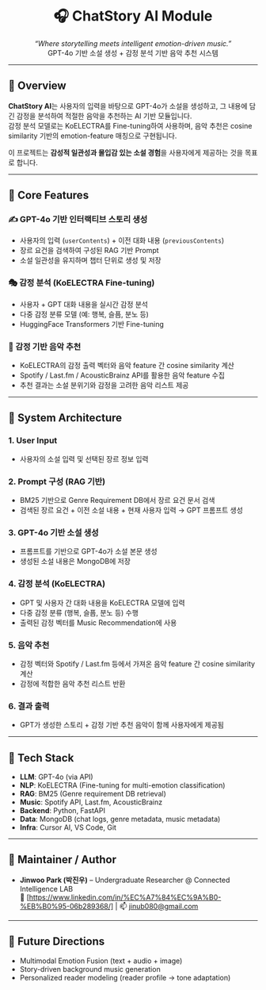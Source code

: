 <h1 align="center">🎧 ChatStory AI Module</h1>
<p align="center">
  <i>“Where storytelling meets intelligent emotion-driven music.”</i><br>
  GPT-4o 기반 소설 생성 + 감정 분석 기반 음악 추천 시스템
</p>

---

## 📌 Overview

**ChatStory AI**는 사용자의 입력을 바탕으로 GPT-4o가 소설을 생성하고, 그 내용에 담긴 감정을 분석하여 적절한 음악을 추천하는 AI 기반 모듈입니다.  
감정 분석 모델로는 KoELECTRA를 Fine-tuning하여 사용하며, 음악 추천은 cosine similarity 기반의 emotion-feature 매칭으로 구현됩니다.  

이 프로젝트는 **감성적 일관성과 몰입감 있는 소설 경험**을 사용자에게 제공하는 것을 목표로 합니다.

---

## 🧠 Core Features

### ✍️ GPT-4o 기반 인터랙티브 스토리 생성
- 사용자의 입력 (`userContents`) + 이전 대화 내용 (`previousContents`)
- 장르 요건을 검색하여 구성된 RAG 기반 Prompt
- 소설 일관성을 유지하며 챕터 단위로 생성 및 저장

### 🎭 감정 분석 (KoELECTRA Fine-tuning)
- 사용자 + GPT 대화 내용을 실시간 감정 분석
- 다중 감정 분류 모델 (예: 행복, 슬픔, 분노 등)
- HuggingFace Transformers 기반 Fine-tuning

### 🎵 감정 기반 음악 추천
- KoELECTRA의 감정 출력 벡터와 음악 feature 간 cosine similarity 계산
- Spotify / Last.fm / AcousticBrainz API를 활용한 음악 feature 수집
- 추천 결과는 소설 분위기와 감정을 고려한 음악 리스트 제공

---

## 🧱 System Architecture

### 1. User Input
- 사용자의 소설 입력 및 선택된 장르 정보 입력

### 2. Prompt 구성 (RAG 기반)
- BM25 기반으로 Genre Requirement DB에서 장르 요건 문서 검색
- 검색된 장르 요건 + 이전 소설 내용 + 현재 사용자 입력 → GPT 프롬프트 생성

### 3. GPT-4o 기반 소설 생성
- 프롬프트를 기반으로 GPT-4o가 소설 본문 생성
- 생성된 소설 내용은 MongoDB에 저장

### 4. 감정 분석 (KoELECTRA)
- GPT 및 사용자 간 대화 내용을 KoELECTRA 모델에 입력
- 다중 감정 분류 (행복, 슬픔, 분노 등) 수행
- 출력된 감정 벡터를 Music Recommendation에 사용

### 5. 음악 추천
- 감정 벡터와 Spotify / Last.fm 등에서 가져온 음악 feature 간 cosine similarity 계산
- 감정에 적합한 음악 추천 리스트 반환

### 6. 결과 출력
- GPT가 생성한 스토리 + 감정 기반 추천 음악이 함께 사용자에게 제공됨

---

## 🧰 Tech Stack

- **LLM**: GPT-4o (via API)
- **NLP**: KoELECTRA (Fine-tuning for multi-emotion classification)
- **RAG**: BM25 (Genre requirement DB retrieval)
- **Music**: Spotify API, Last.fm, AcousticBrainz
- **Backend**: Python, FastAPI
- **Data**: MongoDB (chat logs, genre metadata, music metadata)
- **Infra**: Cursor AI, VS Code, Git

---

## 👤 Maintainer / Author

- **Jinwoo Park (박진우)** – Undergraduate Researcher @ Connected Intelligence LAB  
  🔗 [https://www.linkedin.com/in/%EC%A7%84%EC%9A%B0-%EB%B0%95-06b289368/] | 📫 jinub080@gmail.com

---

## 🧪 Future Directions
- Multimodal Emotion Fusion (text + audio + image)
- Story-driven background music generation
- Personalized reader modeling (reader profile → tone adaptation)
